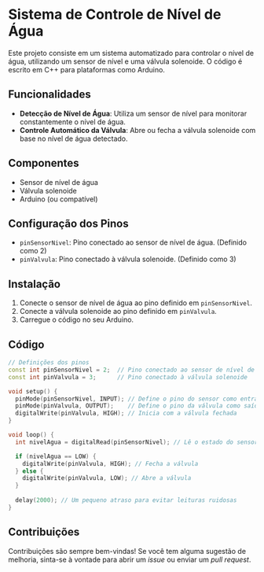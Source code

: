 
# Sistema de Controle de Nível de Água

Este projeto consiste em um sistema automatizado para controlar o nível de água, utilizando um sensor de nível e uma válvula solenoide. O código é escrito em C++ para plataformas como Arduino.

## Funcionalidades

- **Detecção de Nível de Água**: Utiliza um sensor de nível para monitorar constantemente o nível de água.
- **Controle Automático da Válvula**: Abre ou fecha a válvula solenoide com base no nível de água detectado.

## Componentes

- Sensor de nível de água
- Válvula solenoide
- Arduino (ou compatível)

## Configuração dos Pinos

- `pinSensorNivel`: Pino conectado ao sensor de nível de água. (Definido como 2)
- `pinValvula`: Pino conectado à válvula solenoide. (Definido como 3)

## Instalação

1. Conecte o sensor de nível de água ao pino definido em `pinSensorNivel`.
2. Conecte a válvula solenoide ao pino definido em `pinValvula`.
3. Carregue o código no seu Arduino.

## Código

```cpp
// Definições dos pinos
const int pinSensorNivel = 2;  // Pino conectado ao sensor de nível de água
const int pinValvula = 3;      // Pino conectado à válvula solenoide

void setup() {
  pinMode(pinSensorNivel, INPUT); // Define o pino do sensor como entrada
  pinMode(pinValvula, OUTPUT);    // Define o pino da válvula como saída
  digitalWrite(pinValvula, HIGH); // Inicia com a válvula fechada
}

void loop() {
  int nivelAgua = digitalRead(pinSensorNivel); // Lê o estado do sensor de nível de água

  if (nivelAgua == LOW) {
    digitalWrite(pinValvula, HIGH); // Fecha a válvula
  } else {
    digitalWrite(pinValvula, LOW); // Abre a válvula
  }
  
  delay(2000); // Um pequeno atraso para evitar leituras ruidosas
}
```

## Contribuições

Contribuições são sempre bem-vindas! Se você tem alguma sugestão de melhoria, sinta-se à vontade para abrir um _issue_ ou enviar um _pull request_.
